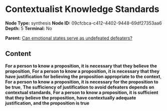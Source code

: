 # Contextualist Knowledge Standards

**Node Type:** synthesis
**Node ID:** 09cfcbca-c412-4402-9448-69df27353aa6
**Depth:** 5
**Terminal:** No

**Parent:** [Can emotional states serve as undefeated defeaters?](can-emotional-states-serve-as-undefeated-defeaters-antithesis-4390d94f-54a6-4db0-9651-ecad3fdc46dd.md)

## Content

**For a person to know a proposition, it is necessary that they believe the proposition**, **For a person to know a proposition, it is necessary that they have justification for believing the proposition appropriate to the context**, **For a person to know a proposition, it is necessary for the proposition to be true**, **The sufficiency of justification to avoid defeaters depends on contextual standards**, **For a person to know a proposition, it is sufficient that they believe the proposition, have contextually adequate justification, and the proposition is true**
